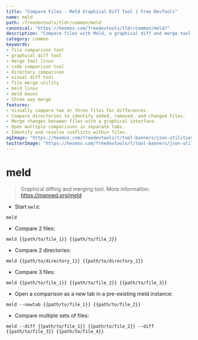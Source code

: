 ```yaml
---
title: "Compare Files - Meld Graphical Diff Tool | Free DevTools"
name: meld
path: /freedevtools/tldr/common/meld
canonical: "https://hexmos.com/freedevtools/tldr/common/meld/"
description: "Compare files with Meld, a graphical diff and merge tool for developers. Visualize differences, resolve conflicts, and track changes. Free online tool, no registration required."
category: common
keywords:
- file comparison tool
- graphical diff tool
- merge tool linux
- code comparison tool
- directory comparison
- visual diff tool
- file merge utility
- meld linux
- meld macos
- three way merge
features:
- Visually compare two or three files for differences.
- Compare directories to identify added, removed, and changed files.
- Merge changes between files with a graphical interface.
- Open multiple comparisons in separate tabs.
- Identify and resolve conflicts within files.
ogImage: "https://hexmos.com/freedevtools/t/tool-banners/json-utilities-banner.png"
twitterImage: "https://hexmos.com/freedevtools/t/tool-banners/json-utilities-banner.png"
---
```


# meld

> Graphical diffing and merging tool.
> More information: <https://manned.org/meld>.

- Start `meld`:

`meld`

- Compare 2 files:

`meld {{path/to/file_1}} {{path/to/file_2}}`

- Compare 2 directories:

`meld {{path/to/directory_1}} {{path/to/directory_2}}`

- Compare 3 files:

`meld {{path/to/file_1}} {{path/to/file_2}} {{path/to/file_3}}`

- Open a comparison as a new tab in a pre-existing meld instance:

`meld --newtab {{path/to/file_1}} {{path/to/file_2}}`

- Compare multiple sets of files:

`meld --diff {{path/to/file_1}} {{path/to/file_2}} --diff {{path/to/file_3}} {{path/to/file_4}}`
